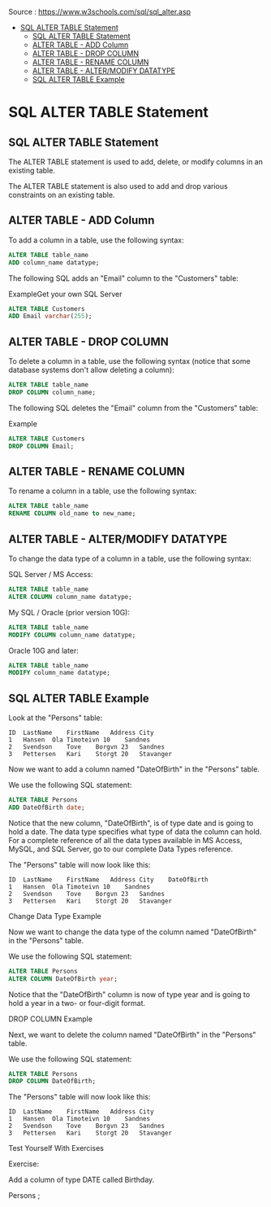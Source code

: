 
Source : https://www.w3schools.com/sql/sql_alter.asp

- [SQL ALTER TABLE Statement](#sql-alter-table-statement)
  - [SQL ALTER TABLE Statement](#sql-alter-table-statement-1)
  - [ALTER TABLE - ADD Column](#alter-table---add-column)
  - [ALTER TABLE - DROP COLUMN](#alter-table---drop-column)
  - [ALTER TABLE - RENAME COLUMN](#alter-table---rename-column)
  - [ALTER TABLE - ALTER/MODIFY DATATYPE](#alter-table---altermodify-datatype)
  - [SQL ALTER TABLE Example](#sql-alter-table-example)


# SQL ALTER TABLE Statement

## SQL ALTER TABLE Statement

The ALTER TABLE statement is used to add, delete, or modify columns in an existing table.

The ALTER TABLE statement is also used to add and drop various constraints on an existing table.

## ALTER TABLE - ADD Column

To add a column in a table, use the following syntax:

```sql
ALTER TABLE table_name
ADD column_name datatype;

```

The following SQL adds an "Email" column to the "Customers" table:

ExampleGet your own SQL Server

```sql
ALTER TABLE Customers
ADD Email varchar(255);


```

## ALTER TABLE - DROP COLUMN

To delete a column in a table, use the following syntax (notice that some database systems don't allow deleting a column):

```sql
ALTER TABLE table_name
DROP COLUMN column_name;

```

The following SQL deletes the "Email" column from the "Customers" table:

Example

```sql
ALTER TABLE Customers
DROP COLUMN Email;

```

## ALTER TABLE - RENAME COLUMN

To rename a column in a table, use the following syntax:

```sql
ALTER TABLE table_name
RENAME COLUMN old_name to new_name;

```
## ALTER TABLE - ALTER/MODIFY DATATYPE

To change the data type of a column in a table, use the following syntax:

SQL Server / MS Access:

```sql
ALTER TABLE table_name
ALTER COLUMN column_name datatype;

```

My SQL / Oracle (prior version 10G):

```sql
ALTER TABLE table_name
MODIFY COLUMN column_name datatype;

```

Oracle 10G and later:

```sql
ALTER TABLE table_name
MODIFY column_name datatype;

```

## SQL ALTER TABLE Example

Look at the "Persons" table:

```
ID	LastName	FirstName	Address	City
1	Hansen	Ola	Timoteivn 10	Sandnes
2	Svendson	Tove	Borgvn 23	Sandnes
3	Pettersen	Kari	Storgt 20	Stavanger

```

Now we want to add a column named "DateOfBirth" in the "Persons" table.

We use the following SQL statement:

```sql
ALTER TABLE Persons
ADD DateOfBirth date;

```

Notice that the new column, "DateOfBirth", is of type date and is going to hold a date. The data type specifies what type of data the column can hold. For a complete reference of all the data types available in MS Access, MySQL, and SQL Server, go to our complete Data Types reference.

The "Persons" table will now look like this:

```
ID	LastName	FirstName	Address	City	DateOfBirth
1	Hansen	Ola	Timoteivn 10	Sandnes	 
2	Svendson	Tove	Borgvn 23	Sandnes	 
3	Pettersen	Kari	Storgt 20	Stavanger	 

```

Change Data Type Example

Now we want to change the data type of the column named "DateOfBirth" in the "Persons" table.

We use the following SQL statement:

```sql
ALTER TABLE Persons
ALTER COLUMN DateOfBirth year;

```

Notice that the "DateOfBirth" column is now of type year and is going to hold a year in a two- or four-digit format.

DROP COLUMN Example

Next, we want to delete the column named "DateOfBirth" in the "Persons" table.

We use the following SQL statement:

```sql
ALTER TABLE Persons
DROP COLUMN DateOfBirth;

```

The "Persons" table will now look like this:

```
ID	LastName	FirstName	Address	City
1	Hansen	Ola	Timoteivn 10	Sandnes
2	Svendson	Tove	Borgvn 23	Sandnes
3	Pettersen	Kari	Storgt 20	Stavanger

```

Test Yourself With Exercises

Exercise:

Add a column of type DATE called Birthday.

Persons
;